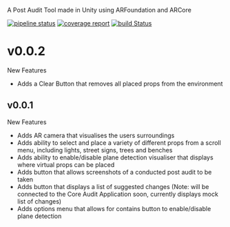 A Post Audit Tool made in Unity using ARFoundation and ARCore

[![pipeline status](https://gitlab.com/woofball/post-audit-tool/badges/master/pipeline.svg)](https://gitlab.com//post-audit-tool/commits/master)
[![coverage report](https://gitlab.com/woofball/post-audit-tool/badges/master/coverage.svg)](https://gitlab.com/woofball/post-audit-tool/-/commits/master)
[![build Status](https://travis-ci.com/woofball/post-audit-tool.svg?branch=master)](https://travis-ci.com/woofball/post-audit-tool)

# v0.0.2
New Features
 - Adds a Clear Button that removes all placed props from the environment

## v0.0.1

New Features
- Adds AR camera that visualises the users surroundings 
- Adds ability to select and place a variety of different props from a scroll menu, including lights, street signs, trees and benches
- Adds ability to enable/disable plane detection visualiser that displays where virtual props can be placed
- Adds button that allows screenshots of a conducted post audit to be taken
- Adds button that displays a list of suggested changes (Note: will be connected to the Core Audit Application soon, currently displays mock list of changes)
- Adds options menu that allows for contains button to enable/disable plane detection